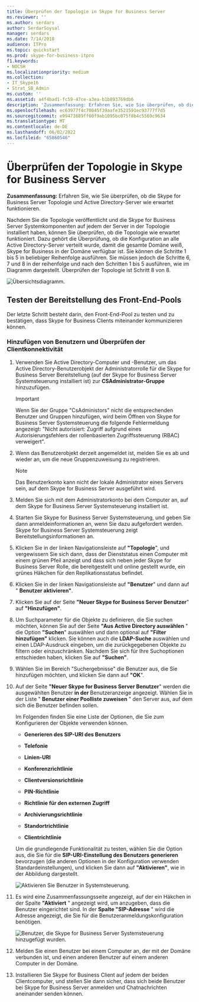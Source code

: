 ```yaml
---
title: Überprüfen der Topologie in Skype for Business Server
ms.reviewer: ''
ms.author: serdars
author: SerdarSoysal
manager: serdars
ms.date: 7/14/2018
audience: ITPro
ms.topic: quickstart
ms.prod: skype-for-business-itpro
f1.keywords:
- NOCSH
ms.localizationpriority: medium
ms.collection:
- IT_Skype16
- Strat_SB_Admin
ms.custom: ''
ms.assetid: a4f4bad1-fc59-47ce-a3ea-b1b893769db6
description: 'Zusammenfassung: Erfahren Sie, wie Sie überprüfen, ob die Skype for Business Server Topologie und Active Directory-Server wie erwartet funktionieren.'
ms.openlocfilehash: ec63977f4c70845f39aafe3521591ec93777f7d5
ms.sourcegitcommit: e99471689ff60f9ab1095bc075f8b4c5569c9634
ms.translationtype: MT
ms.contentlocale: de-DE
ms.lasthandoff: 06/02/2022
ms.locfileid: "65860546"
---
```

# <a name="verify-the-topology-in-skype-for-business-server"></a>Überprüfen der Topologie in Skype for Business Server
 
**Zusammenfassung:** Erfahren Sie, wie Sie überprüfen, ob die Skype for Business Server Topologie und Active Directory-Server wie erwartet funktionieren.
  
Nachdem Sie die Topologie veröffentlicht und die Skype for Business Server Systemkomponenten auf jedem der Server in der Topologie installiert haben, können Sie überprüfen, ob die Topologie wie erwartet funktioniert. Dazu gehört die Überprüfung, ob die Konfiguration an alle Active Directory-Server verteilt wurde, damit die gesamte Domäne weiß, Skype for Business in der Domäne verfügbar ist. Sie können die Schritte 1 bis 5 in beliebiger Reihenfolge ausführen. Sie müssen jedoch die Schritte 6, 7 und 8 in der reihenfolge und nach den Schritten 1 bis 5 ausführen, wie im Diagramm dargestellt. Überprüfen der Topologie ist Schritt 8 von 8.
  
![Übersichtsdiagramm.](../../media/c8698b53-1282-4978-a9a6-ca3f7a778f60.png)
  
## <a name="test-the-front-end-pool-deployment"></a>Testen der Bereitstellung des Front-End-Pools

Der letzte Schritt besteht darin, den Front-End-Pool zu testen und zu bestätigen, dass Skype for Business Clients miteinander kommunizieren können. 
  
### <a name="add-users-and-verify-client-connectivity"></a>Hinzufügen von Benutzern und Überprüfen der Clientkonnektivität

1. Verwenden Sie Active Directory-Computer und -Benutzer, um das Active Directory-Benutzerobjekt der Administratorrolle für die Skype for Business Server Bereitstellung (auf der Skype for Business Server Systemsteuerung installiert ist) zur **CSAdministrator-Gruppe** hinzuzufügen.
    
    > [!IMPORTANT]
    > Wenn Sie der Gruppe "CsAdministors" nicht die entsprechenden Benutzer und Gruppen hinzufügen, wird beim Öffnen von Skype for Business Server Systemsteuerung die folgende Fehlermeldung angezeigt: "Nicht autorisiert: Zugriff aufgrund eines Autorisierungsfehlers der rollenbasierten Zugriffssteuerung (RBAC) verweigert". 
  
2. Wenn das Benutzerobjekt derzeit angemeldet ist, melden Sie es ab und wieder an, um die neue Gruppenzuweisung zu registrieren.
    
    > [!NOTE]
    > Das Benutzerkonto kann nicht der lokale Administrator eines Servers sein, auf dem Skype for Business Server ausgeführt wird. 
  
3. Melden Sie sich mit dem Administratorkonto bei dem Computer an, auf dem Skype for Business Server Systemsteuerung installiert ist.
    
4. Starten Sie Skype for Business Server Systemsteuerung, und geben Sie dann anmeldeinformationen an, wenn Sie dazu aufgefordert werden. Skype for Business Server Systemsteuerung zeigt Bereitstellungsinformationen an.
    
5. Klicken Sie in der linken Navigationsleiste auf **"Topologie**", und vergewissern Sie sich dann, dass der Dienststatus einen Computer mit einem grünen Pfeil anzeigt und dass sich neben jeder Skype for Business Server Rolle, die bereitgestellt und online gestellt wurde, ein grünes Häkchen für den Replikationsstatus befindet. 
    
6. Klicken Sie in der linken Navigationsleiste auf **"Benutzer**" und dann auf " **Benutzer aktivieren"**. 
    
7. Klicken Sie auf der Seite **"Neuer Skype for Business Server Benutzer**" auf **"Hinzufügen"**.
    
8. Um Suchparameter für die Objekte zu definieren, die Sie suchen möchten, können Sie auf der Seite **"Aus Active Directory auswählen** " die Option **"Suchen**" auswählen und dann optional auf **"Filter hinzufügen"** klicken. Sie können auch die **LDAP-Suche** auswählen und einen LDAP-Ausdruck eingeben, um die zurückgegebenen Objekte zu filtern oder einzuschränken. Nachdem Sie sich für Ihre Suchoptionen entschieden haben, klicken Sie auf **"Suchen"**.
    
9. Wählen Sie im Bereich "Suchergebnisse" die Benutzer aus, die Sie hinzufügen möchten, und klicken Sie dann auf **"OK**".
    
10. Auf der Seite **"Neuer Skype for Business Server Benutzer**" werden die ausgewählten Benutzer **in der** Benutzeranzeige angezeigt. Wählen Sie in der Liste " **Benutzer einer Poolliste zuweisen** " den Server aus, auf dem sich die Benutzer befinden sollen.
    
    Im Folgenden finden Sie eine Liste der Optionen, die Sie zum Konfigurieren der Objekte verwenden können.
    
    - **Generieren des SIP-URI des Benutzers**
    
    - **Telefonie**
    
    - **Linien-URI**
    
    - **Konferenzrichtlinie**
    
    - **Clientversionsrichtlinie**
    
    - **PIN-Richtlinie**
    
    - **Richtlinie für den externen Zugriff**
    
    - **Archivierungsrichtlinie**
    
    - **Standortrichtlinie**
    
    - **Clientrichtlinie**
    
    Um die grundlegende Funktionalität zu testen, wählen Sie die Option aus, die Sie für die **SIP-URI-Einstellung des Benutzers generieren** bevorzugen (die anderen Optionen in der Konfiguration verwenden Standardeinstellungen), und klicken Sie dann auf **"Aktivieren"**, wie in der Abbildung dargestellt.
    
     ![Aktivieren Sie Benutzer in Systemsteuerung.](../../media/7ee8717d-9a1f-4864-8f45-71071c88878f.png)
  
11. Es wird eine Zusammenfassungsseite angezeigt, auf der ein Häkchen in der Spalte **"Aktiviert** " angezeigt wird, um anzugeben, dass die Benutzer eingerichtet sind. In der **Spalte "SIP-Adresse** " wird die Adresse angezeigt, die Sie für die Benutzeranmeldungskonfiguration benötigen.
    
     ![Benutzer, die Skype for Business Server Systemsteuerung hinzugefügt wurden.](../../media/8960548a-8d6d-44c5-bc01-6f9fb11b7588.png)
  
12. Melden Sie einen Benutzer bei einem Computer an, der mit der Domäne verbunden ist, und einen anderen Benutzer auf einem anderen Computer in der Domäne.
    
13. Installieren Sie Skype for Business Client auf jedem der beiden Clientcomputer, und stellen Sie dann sicher, dass sich beide Benutzer bei Skype for Business Server anmelden und Chatnachrichten aneinander senden können.
    


